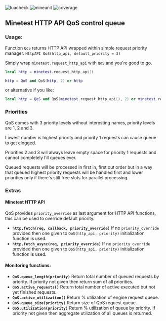 ![luacheck](https://github.com/S-S-X/qos/workflows/luacheck/badge.svg)
![mineunit](https://github.com/S-S-X/qos/workflows/mineunit/badge.svg)
![coverage](https://mineunit-badges.000webhostapp.com/S-S-X/qos/coverage)

## Minetest HTTP API QoS control queue

### Usage:

Function `QoS` returns HTTP API wrapped within simple request priority manager.
`HttpAPI QoS(http_api, default_priority = 3)`

Simply wrap `minetest.request_http_api` with `QoS` and you're good to go.

```lua
local http = minetest.request_http_api()

http = QoS and QoS(http, 2) or http
```

or alternative if you like:
```lua
local http = QoS and QoS(minetest.request_http_api(), 2) or minetest.request_http_api()
```

### Priorities

QoS comes with 3 priority levels without interesting names, priority levels are 1, 2 and 3.

Lowest number is highest priority and priority 1 requests can cause queue to get clogged.

Priorities 2 and 3 will always leave empty space for priority 1 requests and cannot completely fill queues ever.

Queued requests will be processed in first in, first out order but in a way that queued highest priority requests
will be handled first and lower priorities only if there's still free slots for parallel processing.

### Extras

#### Minetest HTTP API

QoS provides `priority_override` as last argument for HTTP API functions, this can be used to override default priority.

* **`http.fetch(req, callback, priority_override)`**
  If no `priority_override` provided then one given to `QoS(http_api, priority)` initialization function is used.
* **`http.fetch_async(req, priority_override)`**
  If no `priority_override` provided then one given to `QoS(http_api, priority)` initialization function is used.

#### Monitoring functions:

* **`QoS.queue_length(priority)`**
  Return total number of queued requests by priority. If priority not given then return sum of all priorities.
* **`QoS.active_requests()`**
  Return total number of active executed but not yet finished requests.
* **`QoS.active_utilization()`**
  Return % utilization of engine request queue.
* **`QoS.queue_size(priority)`**
  Return size of QoS request queue.
* **`QoS.utilization(priority)`**
  Return % utilization of queue by priority. If priority not given then aggregate utilization of all queues is returned.
